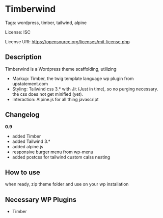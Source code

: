 # Timberwind

Tags: wordpress, timber, tailwind, alpine

License: ISC

License URI: https://opensource.org/licenses/mit-license.php

## Description

Timberwind is a Wordpress theme scaffolding, utilizing
* Markup: Timber, the twig template language wp plugin from upstatement.com
* Styling: Tailwind css 3.* with Jit (Just in time), so no purging necessary. the css does not get minified (yet).
* Interaction: Alpine.js for all thing javascript

## Changelog

**0.9**
* added Timber
* added Tailwind 3.*
* added alpine.js
* responsive burger menu from wp-menu
* added postcss for tailwind custom calss nesting


## How to use

when ready, zip theme folder and use on your wp installation

## Necessary WP Plugins
* Timber
